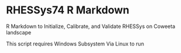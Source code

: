 # RHESSys74 R Markdown
 R Markdown to Initialize, Calibrate, and Validate RHESSys on Coweeta landscape

 This script requires Windows Subsystem Via Linux to run 
